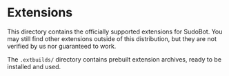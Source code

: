 # Extensions

This directory contains the officially supported extensions for SudoBot. You may still find other extensions outside of this distribution, but they are not verified by us nor guaranteed to work. 

The `.extbuilds/` directory contains prebuilt extension archives, ready to be installed and used.

